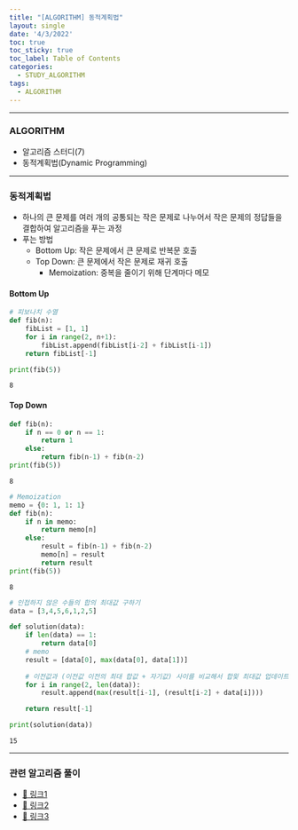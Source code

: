 ```yaml
---
title: "[ALGORITHM] 동적계획법"
layout: single
date: '4/3/2022'
toc: true
toc_sticky: true
toc_label: Table of Contents
categories:
  - STUDY_ALGORITHM
tags:
  - ALGORITHM
---
```

---
### ALGORITHM
* 알고리즘 스터디(7)
* 동적계획법(Dynamic Programming)
    
---

### 동적계획법
* 하나의 큰 문제를 여러 개의 공통되는 작은 문제로 나누어서 작은 문제의 정답들을 결합하여 알고리즘을 푸는 과정
* 푸는 방법
    * Bottom Up: 작은 문제에서 큰 문제로 반복문 호출
    * Top Down: 큰 문제에서 작은 문제로 재귀 호출
        * Memoization: 중복을 줄이기 위해 단계마다 메모
        

#### Bottom Up


```python
# 피보나치 수열
def fib(n):
    fibList = [1, 1]
    for i in range(2, n+1):
        fibList.append(fibList[i-2] + fibList[i-1])
    return fibList[-1]

print(fib(5))
```

    8


#### Top Down


```python
def fib(n):
    if n == 0 or n == 1:
        return 1
    else:
        return fib(n-1) + fib(n-2)
print(fib(5))
```

    8



```python
# Memoization
memo = {0: 1, 1: 1}
def fib(n):
    if n in memo:
        return memo[n]
    else:
        result = fib(n-1) + fib(n-2)
        memo[n] = result
        return result
print(fib(5))
```

    8



```python
# 인접하지 않은 수들의 합의 최대값 구하기
data = [3,4,5,6,1,2,5]

def solution(data):
    if len(data) == 1:
        return data[0]
    # memo
    result = [data[0], max(data[0], data[1])]
    
    # 이전값과 (이전값 이전의 최대 합값 + 자기값) 사이를 비교해서 합읯 최대값 업데이트
    for i in range(2, len(data)):
        result.append(max(result[i-1], (result[i-2] + data[i])))

    return result[-1]

print(solution(data))
```

    15

---
### 관련 알고리즘 풀이
* [🔗 링크1]()
* [🔗 링크2]()
* [🔗 링크3]()